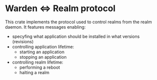 # Warden <=> Realm protocol

This crate implements the protocol used to control realms from the realm daemon. It features messages enabling:
* specyfing what application should be installed in what versions (revisions)
* controlling application lifetime:
    * starting an application
    * stopping an application
* controlling realm lifetime:
    * performing a reboot
    * halting a realm
